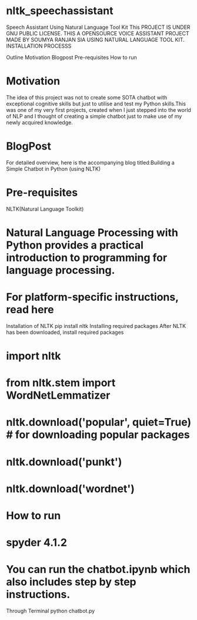 # nltk_speechassistant
Speech Assistant Using Natural Language Tool Kit
This PROJECT IS UNDER  GNU PUBLIC LICENSE.
THIS A OPENSOURCE VOICE ASSISTANT PROJECT MADE BY SOUMYA RANJAN SIA USING NATURAL LANGUAGE TOOL KIT.
INSTALLATION PROCESSS

Outline
Motivation
Blogpost
Pre-requisites
How to run
# Motivation
The idea of this project was not to create some SOTA chatbot with exceptional cognitive skills but just to utilise and test my Python skills.This was one of my very first projects, created when I just stepped into the world of NLP and I thought of creating a simple chatbot just to make use of my newly acquired knowledge.

# BlogPost
For detailed overview, here is the accompanying blog titled:Building a Simple Chatbot in Python (using NLTK)

# Pre-requisites
NLTK(Natural Language Toolkit)

# Natural Language Processing with Python provides a practical introduction to programming for language processing.

# For platform-specific instructions, read here

Installation of NLTK
pip install nltk
Installing required packages
After NLTK has been downloaded, install required packages

# import nltk
# from nltk.stem import WordNetLemmatizer
# nltk.download('popular', quiet=True) # for downloading popular packages
# nltk.download('punkt') 
# nltk.download('wordnet') 
# How to run
# spyder 4.1.2
# You can run the chatbot.ipynb which also includes step by step instructions.

Through Terminal
python chatbot.py
